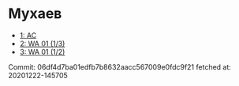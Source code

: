 # Мухаев
- [1: AC](1.md)
- [2: WA 01 (1/3)](2.md)
- [3: WA 01 (1/2)](3.md)

Commit: 06df4d7ba01edfb7b8632aacc567009e0fdc9f21
 fetched at: 20201222-145705
